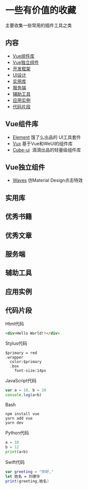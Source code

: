 # 一些有价值的收藏
主要收集一些常用的插件工具之类

## 内容 

- [Vue组件库](#Vue组件库) 
- [Vue独立组件](#Vue独立组件) 
- [开发框架](#开发框架) 
- [UI设计](#UI设计) 
- [实用库](#实用库) 
- [服务端](#服务端) 
- [辅助工具](#辅助工具) 
- [应用实例](#应用实例) 
- [代码片段](#代码片段) 


## Vue组件库

- [Element](https://github.com/ElemeFE/element)  饿了么出品的 UI工具套件 
- [Vux](https://github.com/airyland/vux) 基于Vue和WeUI的组件库 
- [Cube-ui](https://didi.github.io/cube-ui)  滴滴出品的轻量级组件库

## Vue独立组件
- [Waves](https://github.com/Teddy-Zhu/vue-waves)  仿Material Design点击特效

## 实用库

## 优秀书籍

## 优秀文章

## 服务端

## 辅助工具

## 应用实例

## 代码片段

Html代码
```html
<div>Hello World!!</div>
```

Stylus代码
```stylus
$primary = red
.wrapper
  color:$primary
  .box
    font-size:14px
```


JavaScript代码
```js
var a = 10, b = 20
console.log(a+b)
```

Bash
```shell
npm install vue
yarn add vue
yarn dev
```

Python代码
```python
a = 10
b = 12
print(a+b)
```

Swift代码
```swift
var greeting = "你好,"
let 姓名 = 刘德华
print(greeting,姓名)
```
